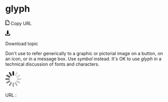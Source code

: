 # glyph

![Copy URL](media/glyph/Copy.png)
Copy URL

![Download](media/glyph/Download.png)

Download topic

Don't use to refer generically to a graphic or pictorial image on a button, on an icon, or in a message box. Use *symbol* instead. It's OK to use *glyph* in a technical discussion of fonts and characters.

![In progress](media/glyph/activity-large.gif)

URL :
